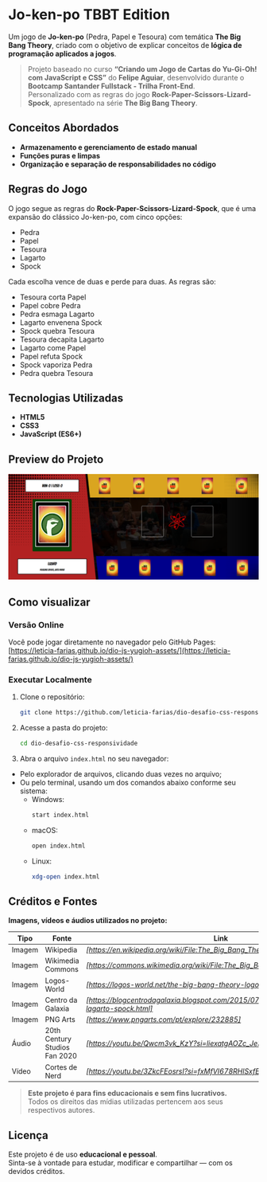 # Jo-ken-po TBBT Edition

Um jogo de **Jo-ken-po** (Pedra, Papel e Tesoura) com temática **The Big Bang Theory**, criado com o objetivo de explicar conceitos de **lógica de programação aplicados a jogos**.

> Projeto baseado no curso **“Criando um Jogo de Cartas do Yu-Gi-Oh! com JavaScript e CSS”** do **Felipe Aguiar**, desenvolvido durante o **Bootcamp Santander Fullstack - Trilha Front-End**.  
> Personalizado com as regras do jogo **Rock-Paper-Scissors-Lizard-Spock**, apresentado na série **The Big Bang Theory**.

## Conceitos Abordados

- **Armazenamento e gerenciamento de estado manual**
- **Funções puras e limpas**
- **Organização e separação de responsabilidades no código**

## Regras do Jogo

O jogo segue as regras do **Rock-Paper-Scissors-Lizard-Spock**, que é uma expansão do clássico Jo-ken-po, com cinco opções:

- Pedra  
- Papel  
- Tesoura  
- Lagarto  
- Spock

Cada escolha vence de duas e perde para duas. As regras são:

- Tesoura corta Papel  
- Papel cobre Pedra  
- Pedra esmaga Lagarto  
- Lagarto envenena Spock  
- Spock quebra Tesoura  
- Tesoura decapita Lagarto  
- Lagarto come Papel  
- Papel refuta Spock  
- Spock vaporiza Pedra  
- Pedra quebra Tesoura  


## Tecnologias Utilizadas

- **HTML5**
- **CSS3**
- **JavaScript (ES6+)**

## Preview do Projeto

![Preview do Projeto](src/assets/icons/preview.png)

## Como visualizar
### Versão Online

Você pode jogar diretamente no navegador pelo GitHub Pages:  
[https://leticia-farias.github.io/dio-js-yugioh-assets/](https://leticia-farias.github.io/dio-js-yugioh-assets/)

### Executar Localmente  
1. Clone o repositório:
   ```bash
   git clone https://github.com/leticia-farias/dio-desafio-css-responsividade.git

2. Acesse a pasta do projeto:
   ```bash
   cd dio-desafio-css-responsividade
3. Abra o arquivo `index.html` no seu navegador:
- Pelo explorador de arquivos, clicando duas vezes no arquivo;  
- Ou pelo terminal, usando um dos comandos abaixo conforme seu sistema:
  - Windows:
    ```bash
    start index.html
  - macOS:
    ```bash
    open index.html
  - Linux:
    ```bash
    xdg-open index.html

## Créditos e Fontes

**Imagens, vídeos e áudios utilizados no projeto:**

| Tipo     | Fonte                        | Link                                                                                       |
|----------|------------------------------|--------------------------------------------------------------------------------------------|
| Imagem   | Wikipedia                    | _[https://en.wikipedia.org/wiki/File:The_Big_Bang_Theory_(Official_Title_Card).png]_       |
| Imagem   | Wikimedia Commons            | _[https://commons.wikimedia.org/wiki/File:The_Big_Bang_Theory-Logo.png]_                   |
| Imagem   | Logos-World                  | _[https://logos-world.net/the-big-bang-theory-logo/]_                                      |
| Imagem   | Centro da Galaxia            | _[https://blogcentrodagalaxia.blogspot.com/2015/07/pedra-papel-tesoura-lagarto-spock.html]_|
| Imagem   | PNG Arts                     | _[https://www.pngarts.com/pt/explore/232885]_                                              |
| Áudio    | 20th Century Studios Fan 2020| _[https://youtu.be/Qwcm3vk_KzY?si=liexatgAOZc_Je3k]_                                       |
| Vídeo    | Cortes de Nerd               | _[https://youtu.be/3ZkcFEosrsI?si=fxMfVI678RHlSxfE]_                                       |

> **Este projeto é para fins educacionais e sem fins lucrativos.**  
> Todos os direitos das mídias utilizadas pertencem aos seus respectivos autores.

##  Licença

Este projeto é de uso **educacional e pessoal**.  
Sinta-se à vontade para estudar, modificar e compartilhar — com os devidos créditos.
